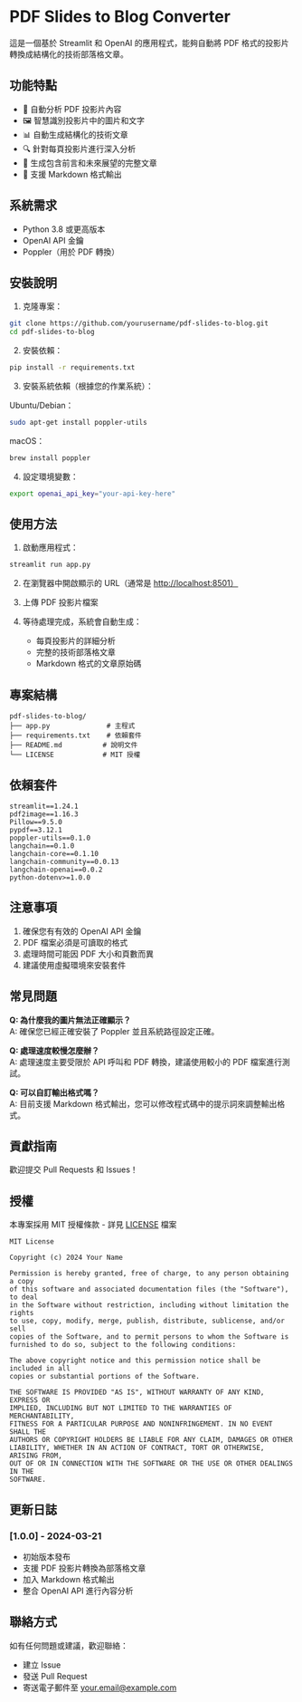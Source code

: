 # PDF Slides to Blog Converter

這是一個基於 Streamlit 和 OpenAI 的應用程式，能夠自動將 PDF 格式的投影片轉換成結構化的技術部落格文章。

## 功能特點

- 📝 自動分析 PDF 投影片內容
- 🖼 智慧識別投影片中的圖片和文字
- 📊 自動生成結構化的技術文章
- 🔍 針對每頁投影片進行深入分析
- 📄 生成包含前言和未來展望的完整文章
- 💾 支援 Markdown 格式輸出

## 系統需求

- Python 3.8 或更高版本
- OpenAI API 金鑰
- Poppler（用於 PDF 轉換）

## 安裝說明

1. 克隆專案：

```bash
git clone https://github.com/yourusername/pdf-slides-to-blog.git
cd pdf-slides-to-blog
```

2. 安裝依賴：

```bash
pip install -r requirements.txt
```

3. 安裝系統依賴（根據您的作業系統）：

Ubuntu/Debian：

```bash
sudo apt-get install poppler-utils
```

macOS：

```bash
brew install poppler
```

4. 設定環境變數：

```bash
export openai_api_key="your-api-key-here"
```

## 使用方法

1. 啟動應用程式：

```bash
streamlit run app.py
```

2. 在瀏覽器中開啟顯示的 URL（通常是 <http://localhost:8501）>

3. 上傳 PDF 投影片檔案

4. 等待處理完成，系統會自動生成：
   - 每頁投影片的詳細分析
   - 完整的技術部落格文章
   - Markdown 格式的文章原始碼

## 專案結構

```
pdf-slides-to-blog/
├── app.py              # 主程式
├── requirements.txt    # 依賴套件
├── README.md          # 說明文件
└── LICENSE            # MIT 授權
```

## 依賴套件

```text
streamlit==1.24.1
pdf2image==1.16.3
Pillow==9.5.0
pypdf==3.12.1
poppler-utils==0.1.0
langchain==0.1.0
langchain-core==0.1.10
langchain-community==0.0.13
langchain-openai==0.0.2
python-dotenv>=1.0.0
```

## 注意事項

1. 確保您有有效的 OpenAI API 金鑰
2. PDF 檔案必須是可讀取的格式
3. 處理時間可能因 PDF 大小和頁數而異
4. 建議使用虛擬環境來安裝套件

## 常見問題

**Q: 為什麼我的圖片無法正確顯示？**  
A: 確保您已經正確安裝了 Poppler 並且系統路徑設定正確。

**Q: 處理速度較慢怎麼辦？**  
A: 處理速度主要受限於 API 呼叫和 PDF 轉換，建議使用較小的 PDF 檔案進行測試。

**Q: 可以自訂輸出格式嗎？**  
A: 目前支援 Markdown 格式輸出，您可以修改程式碼中的提示詞來調整輸出格式。

## 貢獻指南

歡迎提交 Pull Requests 和 Issues！

## 授權

本專案採用 MIT 授權條款 - 詳見 [LICENSE](LICENSE) 檔案

```
MIT License

Copyright (c) 2024 Your Name

Permission is hereby granted, free of charge, to any person obtaining a copy
of this software and associated documentation files (the "Software"), to deal
in the Software without restriction, including without limitation the rights
to use, copy, modify, merge, publish, distribute, sublicense, and/or sell
copies of the Software, and to permit persons to whom the Software is
furnished to do so, subject to the following conditions:

The above copyright notice and this permission notice shall be included in all
copies or substantial portions of the Software.

THE SOFTWARE IS PROVIDED "AS IS", WITHOUT WARRANTY OF ANY KIND, EXPRESS OR
IMPLIED, INCLUDING BUT NOT LIMITED TO THE WARRANTIES OF MERCHANTABILITY,
FITNESS FOR A PARTICULAR PURPOSE AND NONINFRINGEMENT. IN NO EVENT SHALL THE
AUTHORS OR COPYRIGHT HOLDERS BE LIABLE FOR ANY CLAIM, DAMAGES OR OTHER
LIABILITY, WHETHER IN AN ACTION OF CONTRACT, TORT OR OTHERWISE, ARISING FROM,
OUT OF OR IN CONNECTION WITH THE SOFTWARE OR THE USE OR OTHER DEALINGS IN THE
SOFTWARE.
```

## 更新日誌

### [1.0.0] - 2024-03-21

- 初始版本發布
- 支援 PDF 投影片轉換為部落格文章
- 加入 Markdown 格式輸出
- 整合 OpenAI API 進行內容分析

## 聯絡方式

如有任何問題或建議，歡迎聯絡：

- 建立 Issue
- 發送 Pull Request
- 寄送電子郵件至 [your.email@example.com](mailto:your.email@example.com)
